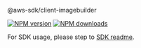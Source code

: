 @aws-sdk/client-imagebuilder

[![NPM version](https://img.shields.io/npm/v/@aws-sdk/client-imagebuilder/rc.svg)](https://www.npmjs.com/package/@aws-sdk/client-imagebuilder)
[![NPM downloads](https://img.shields.io/npm/dm/@aws-sdk/client-imagebuilder.svg)](https://www.npmjs.com/package/@aws-sdk/client-imagebuilder)

For SDK usage, please step to [SDK readme](https://github.com/aws/aws-sdk-js-v3).

